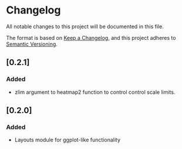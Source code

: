 # Changelog
All notable changes to this project will be documented in this file.

The format is based on [Keep a Changelog](https://keepachangelog.com/en/1.0.0/),
and this project adheres to [Semantic Versioning](https://semver.org/spec/v2.0.0.html).

## [0.2.1]
### Added
- zlim argument to heatmap2 function to control control scale limits.

## [0.2.0]
### Added
- Layouts module for ggplot-like functionality
